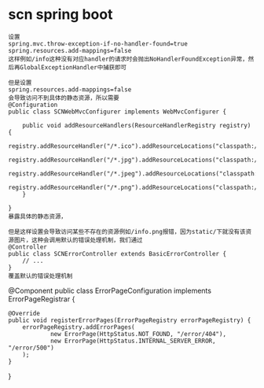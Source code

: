 # scn spring boot

```text
设置
spring.mvc.throw-exception-if-no-handler-found=true
spring.resources.add-mappings=false
这样例如/info这种没有对应handler的请求时会抛出NoHandlerFoundException异常，然后再GlobalExceptionHandler中捕获即可

但是设置
spring.resources.add-mappings=false
会导致访问不到具体的静态资源，所以需要
@Configuration
public class SCNWebMvcConfigurer implements WebMvcConfigurer {

    public void addResourceHandlers(ResourceHandlerRegistry registry) {
        registry.addResourceHandler("/*.ico").addResourceLocations("classpath:/static/");
        registry.addResourceHandler("/*.jpg").addResourceLocations("classpath:/static/");
        registry.addResourceHandler("/*.jpeg").addResourceLocations("classpath:/static/");
        registry.addResourceHandler("/*.png").addResourceLocations("classpath:/static/");
    }

}
暴露具体的静态资源，

但是这样设置会导致访问某些不存在的资源例如/info.png报错，因为static/下就没有该资源图片，这种会调用默认的错误处理机制，我们通过
@Controller
public class SCNErrorController extends BasicErrorController {
    // ...
}
覆盖默认的错误处理机制
```

@Component
public class ErrorPageConfiguration implements ErrorPageRegistrar {

    @Override
    public void registerErrorPages(ErrorPageRegistry errorPageRegistry) {
        errorPageRegistry.addErrorPages(
                new ErrorPage(HttpStatus.NOT_FOUND, "/error/404"),
                new ErrorPage(HttpStatus.INTERNAL_SERVER_ERROR, "/error/500")
        );
    }

}